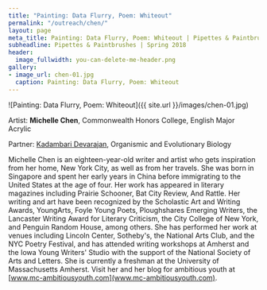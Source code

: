 ```yaml
---
title: "Painting: Data Flurry, Poem: Whiteout"
permalink: "/outreach/chen/"
layout: page
meta_title: Painting: Data Flurry, Poem: Whiteout | Pipettes & Paintbrushes
subheadline: Pipettes & Paintbrushes | Spring 2018
header:
  image_fullwidth: you-can-delete-me-header.png
gallery:
- image_url: chen-01.jpg
  caption: Painting: Data Flurry, Poem: Whiteout
---
```


![Painting: Data Flurry, Poem: Whiteout]({{ site.url }}/images/chen-01.jpg)

Artist: **Michelle Chen**, Commonwealth Honors College, English Major
Acrylic

Partner: [Kadambari Devarajan](http://thatslifesci.com/authors/kdevarajan), Organismic and Evolutionary Biology

Michelle Chen is an eighteen-year-old writer and artist who gets inspiration from her home, New York City, as well as from her travels. She was born in Singapore and spent her early years in China before immigrating to the United States at the age of four. Her work has appeared in literary magazines including Prairie Schooner, Bat City Review, And Rattle. Her writing and art have been recognized by the Scholastic Art and Writing Awards, YoungArts, Foyle Young Poets, Ploughshares Emerging Writers, the Lancaster Writing Award for Literary Criticism, the City College of New York, and Penguin Random House, among others. She has performed her work at venues including Lincoln Center, Sotheby's, the National Arts Club, and the NYC Poetry Festival, and has attended writing workshops at Amherst and the Iowa Young Writers' Studio with the support of the National Society of Arts and Letters. She is currently a freshman at the University of Massachusetts Amherst. Visit her and her blog for ambitious youth at [www.mc-ambitiousyouth.com](www.mc-ambitiousyouth.com).
